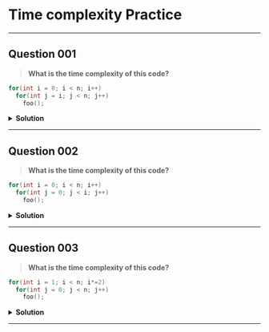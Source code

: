# Time complexity Practice

---

## Question 001

> **What is the time complexity of this code?**

```C++
for(int i = 0; i < n; i++)
  for(int j = i; j < n; j++)
    foo();
```
<details>
<summary><strong>Solution</strong></summary>

>- The outer loop runs `i` from `0` to `n - 1` → `n` iterations.
>- The inner loop runs `j` from `i` to `n - 1` → `n - i` iterations for each `i`.

>So, the total number of calls to `foo()` is:

>![Total iterations](<https://latex.codecogs.com/svg.image?\sum_{i=0}^{n-1}(n-i)=n+(n-1)+(n-2)+...+1=\frac{n(n+1)}{2}>)

>### Time Complexity

>![](https://latex.codecogs.com/svg.image?O(n^2))
</details>

---

## Question 002

> **What is the time complexity of this code?**

```C++
for(int i = 0; i < n; i++)
  for(int j = 0; j < i; j++)
    foo();
```
<details>
<summary><strong>Solution</strong></summary>

>- The outer loop runs `i` from `0` to `n - 1` → `n` iterations.
>- The inner loop runs `j` from `0` to `i` → `i` iterations for each `i`.

>So, the total number of calls to `foo()` is:

>![Total iterations](https://latex.codecogs.com/svg.image?\sum_{i=0}^{n-1}i=0&plus;1&plus;2&plus;...&plus;(n-1)=\frac{n(n&plus;1)}{2})

>### Time Complexity

>![Time Complexity](https://latex.codecogs.com/svg.image?O(n^2))
</details>

---

## Question 003

> **What is the time complexity of this code?**

```C++
for(int i = 1; i < n; i*=2)
  for(int j = 0; j < n; j++)
    foo();
```
<details>
<summary><strong>Solution</strong></summary>

>- The outer loop runs `i = 1, 2 , 4, 8` and stops when `i >= n`

>![](https://latex.codecogs.com/svg.image?&space;i=2^k=>n\leq&space;2^k)

>![](https://latex.codecogs.com/svg.image?k\geq\log_2&space;n)

>- The outer loops runs `log n` times
>- The inner loop runs `j` from `0` to `n` → `n` iterations for each `i`.

>So, the total number of calls to `foo()` is:

>![Total iterations](https://latex.codecogs.com/svg.image?\text{Total&space;iterations}=n\cdot\log_2&space;n&space;)

>### Time Complexity

>![Time Complexity](https://latex.codecogs.com/svg.image?O(n\log&space;n))
</details>

---